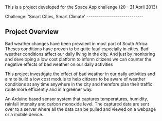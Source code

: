 
This is a project developed for the Space App challenge (20 - 21 April 2013)

Challenge: 'Smart Cities, Smart Climate'
           -----------------------------

Project Overview
----------------
Bad weather changes have been prevalent in most part of South Africa
Theses conditions have proven to be quite fatal especially in cities.
Bad weather conditions affect our daily living in the city. And just
by monitoring and developing a low cost platform to inform citizens
we can counter the negative effects of bad weather on our daily
activities

This project investigate the effect of bad weather in our daily activities 
and aim to build a low cost module to help citizens to be aware of weather
conditions at any time anywhere in the city and therefore plan their
traffic route more efficiently and in a greener way.

An Arduino based sensor system that captures temperatures, humidity, rainfall
intensity and carbon monoxide level. The captured data are sent over to a server
where all the data can be pulled and viewed on a webpage or a mobile device.

